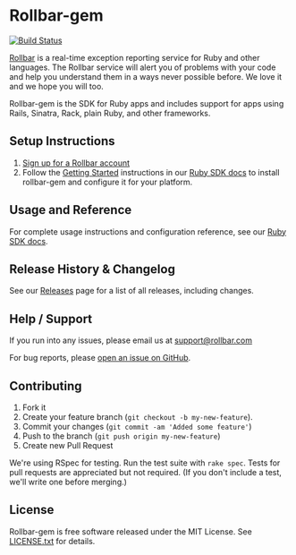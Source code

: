 # Rollbar-gem
[![Build Status](https://api.travis-ci.org/rollbar/rollbar-gem.svg?branch=master)](https://travis-ci.org/rollbar/rollbar-gem/branches)

[Rollbar](https://rollbar.com) is a real-time exception reporting service for Ruby and other languages. The Rollbar service will alert you of problems with your code and help you understand them in a ways never possible before. We love it and we hope you will too.

Rollbar-gem is the SDK for Ruby apps and includes support for apps using Rails, Sinatra, Rack, plain Ruby, and other frameworks.

## Setup Instructions

1. [Sign up for a Rollbar account](https://rollbar.com/signup)
2. Follow the [Getting Started](https://docs.rollbar.com/docs/ruby#section-getting-started) instructions in our [Ruby SDK docs](https://docs.rollbar.com/docs/ruby) to install rollbar-gem and configure it for your platform.

## Usage and Reference

For complete usage instructions and configuration reference, see our [Ruby SDK docs](https://docs.rollbar.com/docs/ruby).

## Release History & Changelog

See our [Releases](https://github.com/rollbar/rollbar-gem/releases) page for a list of all releases, including changes.

## Help / Support

If you run into any issues, please email us at [support@rollbar.com](mailto:support@rollbar.com)

For bug reports, please [open an issue on GitHub](https://github.com/rollbar/rollbar-gem/issues/new).

## Contributing

1. Fork it
2. Create your feature branch (```git checkout -b my-new-feature```).
3. Commit your changes (```git commit -am 'Added some feature'```)
4. Push to the branch (```git push origin my-new-feature```)
5. Create new Pull Request

We're using RSpec for testing. Run the test suite with ```rake spec```. Tests for pull requests are appreciated but not required. (If you don't include a test, we'll write one before merging.)

## License
Rollbar-gem is free software released under the MIT License. See [LICENSE.txt](LICENSE.txt) for details.
